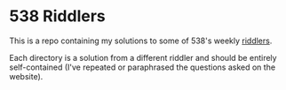# 538 Riddlers
This is a repo containing my solutions to some of 538's weekly
[riddlers](https://fivethirtyeight.com/tag/the-riddler/).

Each directory is a solution from a different riddler and should be entirely
self-contained (I've repeated or paraphrased the questions asked on the
website).
